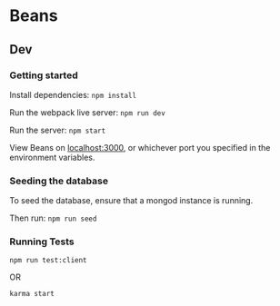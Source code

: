 # Beans

## Dev
### Getting started
Install dependencies: `npm install`

Run the webpack live server: `npm run dev`

Run the server: `npm start`

View Beans on [localhost:3000](http://localhost:3000), or whichever port you specified in the environment variables.

### Seeding the database
To seed the database, ensure that a mongod instance is running.

Then run: `npm run seed`

### Running Tests
```
npm run test:client
```

OR

```
karma start
```